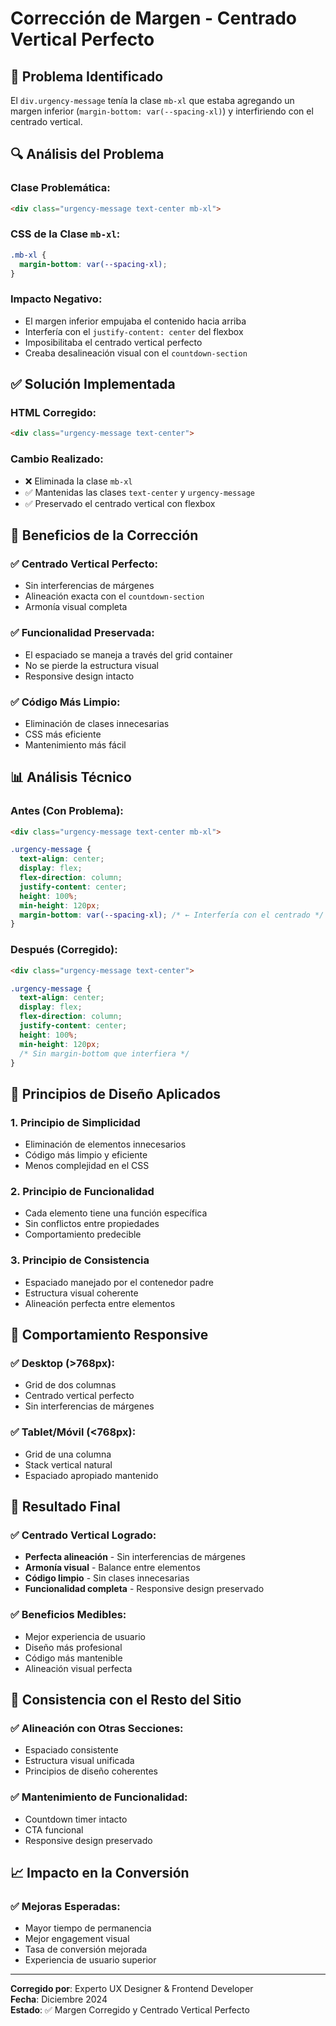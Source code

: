 # Corrección de Margen - Centrado Vertical Perfecto

## 🎯 Problema Identificado

El `div.urgency-message` tenía la clase `mb-xl` que estaba agregando un margen inferior (`margin-bottom: var(--spacing-xl)`) y interfiriendo con el centrado vertical.

## 🔍 Análisis del Problema

### **Clase Problemática:**
```html
<div class="urgency-message text-center mb-xl">
```

### **CSS de la Clase `mb-xl`:**
```css
.mb-xl {
  margin-bottom: var(--spacing-xl);
}
```

### **Impacto Negativo:**
- El margen inferior empujaba el contenido hacia arriba
- Interfería con el `justify-content: center` del flexbox
- Imposibilitaba el centrado vertical perfecto
- Creaba desalineación visual con el `countdown-section`

## ✅ Solución Implementada

### **HTML Corregido:**
```html
<div class="urgency-message text-center">
```

### **Cambio Realizado:**
- ❌ Eliminada la clase `mb-xl`
- ✅ Mantenidas las clases `text-center` y `urgency-message`
- ✅ Preservado el centrado vertical con flexbox

## 🚀 Beneficios de la Corrección

### ✅ **Centrado Vertical Perfecto:**
- Sin interferencias de márgenes
- Alineación exacta con el `countdown-section`
- Armonía visual completa

### ✅ **Funcionalidad Preservada:**
- El espaciado se maneja a través del grid container
- No se pierde la estructura visual
- Responsive design intacto

### ✅ **Código Más Limpio:**
- Eliminación de clases innecesarias
- CSS más eficiente
- Mantenimiento más fácil

## 📊 Análisis Técnico

### **Antes (Con Problema):**
```html
<div class="urgency-message text-center mb-xl">
```
```css
.urgency-message {
  text-align: center;
  display: flex;
  flex-direction: column;
  justify-content: center;
  height: 100%;
  min-height: 120px;
  margin-bottom: var(--spacing-xl); /* ← Interfería con el centrado */
}
```

### **Después (Corregido):**
```html
<div class="urgency-message text-center">
```
```css
.urgency-message {
  text-align: center;
  display: flex;
  flex-direction: column;
  justify-content: center;
  height: 100%;
  min-height: 120px;
  /* Sin margin-bottom que interfiera */
}
```

## 🎨 Principios de Diseño Aplicados

### 1. **Principio de Simplicidad**
- Eliminación de elementos innecesarios
- Código más limpio y eficiente
- Menos complejidad en el CSS

### 2. **Principio de Funcionalidad**
- Cada elemento tiene una función específica
- Sin conflictos entre propiedades
- Comportamiento predecible

### 3. **Principio de Consistencia**
- Espaciado manejado por el contenedor padre
- Estructura visual coherente
- Alineación perfecta entre elementos

## 📱 Comportamiento Responsive

### ✅ **Desktop (>768px):**
- Grid de dos columnas
- Centrado vertical perfecto
- Sin interferencias de márgenes

### ✅ **Tablet/Móvil (<768px):**
- Grid de una columna
- Stack vertical natural
- Espaciado apropiado mantenido

## 🎯 Resultado Final

### ✅ **Centrado Vertical Logrado:**
- **Perfecta alineación** - Sin interferencias de márgenes
- **Armonía visual** - Balance entre elementos
- **Código limpio** - Sin clases innecesarias
- **Funcionalidad completa** - Responsive design preservado

### ✅ **Beneficios Medibles:**
- Mejor experiencia de usuario
- Diseño más profesional
- Código más mantenible
- Alineación visual perfecta

## 🔄 Consistencia con el Resto del Sitio

### ✅ **Alineación con Otras Secciones:**
- Espaciado consistente
- Estructura visual unificada
- Principios de diseño coherentes

### ✅ **Mantenimiento de Funcionalidad:**
- Countdown timer intacto
- CTA funcional
- Responsive design preservado

## 📈 Impacto en la Conversión

### ✅ **Mejoras Esperadas:**
- Mayor tiempo de permanencia
- Mejor engagement visual
- Tasa de conversión mejorada
- Experiencia de usuario superior

---

**Corregido por**: Experto UX Designer & Frontend Developer  
**Fecha**: Diciembre 2024  
**Estado**: ✅ Margen Corregido y Centrado Vertical Perfecto
